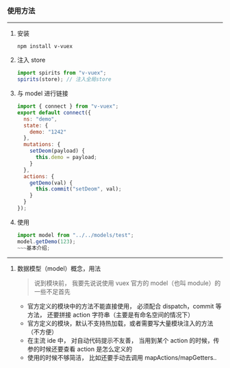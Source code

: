 ### 使用方法

---

1.  安装
    ```shell
    npm install v-vuex
    ```
2.  注入 store
    ```javascript
    import spirits from "v-vuex";
    spirits(store); // 注入全局store
    ```
3.  与 model 进行链接

    ```javascript
    import { connect } from "v-vuex";
    export default connect({
      ns: "demo",
      state: {
        demo: "1242"
      },
      mutations: {
        setDeom(payload) {
          this.demo = payload;
        }
      },
      actions: {
        getDemo(val) {
          this.commit("setDeom", val);
        }
      }
    });
    ```

4.  使用
    ```javascript
    import model from "../../models/test";
    model.getDemo(123);
    ~~~基本介绍;
    ```

---

1. 数据模型（model）概念，用法
   > 说到模块前， 我要先说说使用 vuex 官方的 model（也叫 module）的一些不足首先
   - 官方定义的模块中的方法不能直接使用， 必须配合 dispatch，commit 等方法， 还要拼接 action 字符串（主要是有命名空间的情况下）
   - 官方定义的模块，默认不支持热加载，或者需要写大量模块注入的方法（不方便）
   - 在主流 ide 中， 对自动代码提示不友善， 当用到某个 action 的时候，传参的时候还要查看 action 是怎么定义的
   - 使用的时候不够简洁， 比如还要手动去调用 mapActions/mapGetters..

